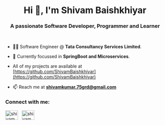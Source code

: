 <h1 align="center">Hi 👋, I'm Shivam Baishkhiyar</h1>

<h3 align="center">A passionate Software Developer, Programmer and Learner</h3>
</br>

- 👨‍💻 Software Engineer @ **Tata Consultancy Services Limited**.

- 🌱 Currently focussed in **SpringBoot and Microservices**.

- All of my projects are available at [https://github.com/ShivamBaishkhiyar](https://github.com/ShivamBaishkhiyar)

- 📫 Reach me at **shivamkumar.75grd@gmail.com**

<h3 align="left">Connect with me:</h3>
<p align="left">
<a href="https://instagram.com/shivam_baishkhiyar" target="blank"><img align="center" src="https://raw.githubusercontent.com/rahuldkjain/github-profile-readme-generator/master/src/images/icons/Social/instagram.svg" alt="shivam_baishkhiyar" height="30" width="40" /></a>&nbsp;&nbsp;
<a href="https://linkedin.com/in/shivambaishkhiyar" target="blank"><img align="center" src="https://raw.githubusercontent.com/rahuldkjain/github-profile-readme-generator/master/src/images/icons/Social/linked-in-alt.svg" alt="shivambaishkhiyar" height="30" width="40" /></a>

</p>
